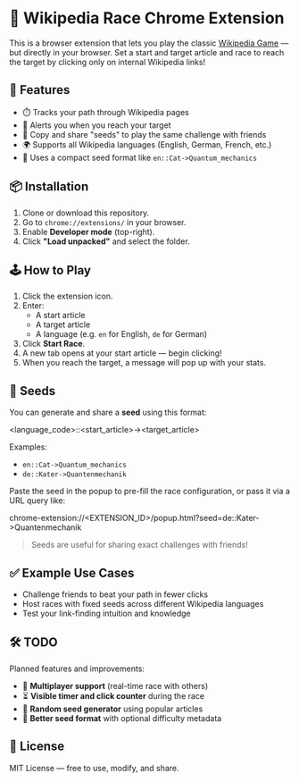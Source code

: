 # 🧭 Wikipedia Race Chrome Extension

This is a browser extension that lets you play the classic [Wikipedia Game](https://en.wikipedia.org/wiki/Wikipedia:Wiki_Game) — but directly in your browser. Set a start and target article and race to reach the target by clicking only on internal Wikipedia links!

## 🚀 Features

- ⏱️ Tracks your path through Wikipedia pages
- 🎯 Alerts you when you reach your target
- 🔗 Copy and share "seeds" to play the same challenge with friends
- 🌍 Supports all Wikipedia languages (English, German, French, etc.)
- 🧠 Uses a compact seed format like `en::Cat->Quantum_mechanics`

## 📦 Installation

1. Clone or download this repository.
2. Go to `chrome://extensions/` in your browser.
3. Enable **Developer mode** (top-right).
4. Click **"Load unpacked"** and select the folder.

## 🕹️ How to Play

1. Click the extension icon.
2. Enter:
   - A start article
   - A target article
   - A language (e.g. `en` for English, `de` for German)
3. Click **Start Race**.
4. A new tab opens at your start article — begin clicking!
5. When you reach the target, a message will pop up with your stats.

## 🔁 Seeds

You can generate and share a **seed** using this format:

<language_code>::<start_article>-><target_article>


Examples:

- `en::Cat->Quantum_mechanics`
- `de::Kater->Quantenmechanik`

Paste the seed in the popup to pre-fill the race configuration, or pass it via a URL query like:

chrome-extension://<EXTENSION_ID>/popup.html?seed=de::Kater->Quantenmechanik


> Seeds are useful for sharing exact challenges with friends!

## ✅ Example Use Cases

- Challenge friends to beat your path in fewer clicks
- Host races with fixed seeds across different Wikipedia languages
- Test your link-finding intuition and knowledge

## 🛠️ TODO

Planned features and improvements:

- 👥 **Multiplayer support** (real-time race with others)
- ⏳ **Visible timer and click counter** during the race
- 🎲 **Random seed generator** using popular articles
- 🔐 **Better seed format** with optional difficulty metadata

## 🧾 License

MIT License — free to use, modify, and share.
